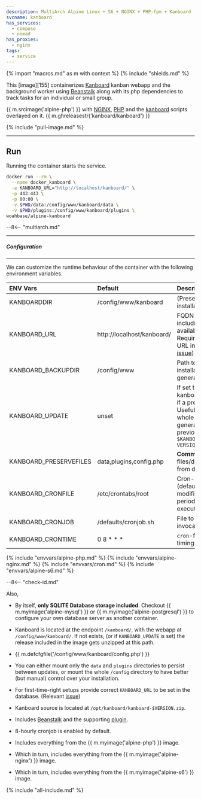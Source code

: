 ```yaml
---
description: MultiArch Alpine Linux + S6 + NGINX + PHP-fpm + Kanboard
svcname: kanboard
has_services:
  - compose
  - nomad
has_proxies:
  - nginx
tags:
  - service
---
```


{% import "macros.md" as m with context %}
{% include "shields.md" %}

This [image][155] containerizes [Kanboard][3] kanban webapp and
the background worker using [Beanstalk][5] along with its php
dependencies to track tasks for an individual or small group.

{{ m.srcimage('alpine-php') }} with [NGINX][1], [PHP][2] and
the [kanboard][4] scripts overlayed on it. {{
m.ghreleasestr('kanboard/kanboard') }}

{% include "pull-image.md" %}

---
Run
---

Running the container starts the service.

``` sh
docker run --rm \
  --name docker_kanboard \
  -e KANBOARD_URL="http://localhost/kanboard/" \
  -p 443:443 \
  -p 80:80 \
  -v $PWD/data:/config/www/kanboard/data \
  -v $PWD/plugins:/config/www/kanboard/plugins \
woahbase/alpine-kanboard
```

--8<-- "multiarch.md"

---
##### Configuration
---

We can customize the runtime behaviour of the container with the
following environment variables.

| ENV Vars                 | Default                     | Description
| :---                     | :---                        | :---
| KANBOARDDIR              | /config/www/kanboard        | (Preset) Path to Kanboard installation.
| KANBOARD_URL             | http://localhost/kanboard/  | FQDN of your kanboard host including subpath, (kanboard is available at path `/kanboard/`). Required to set the first-run URL in database. (Relevant [issue][7])
| KANBOARD_BACKUPDIR       | /config/www                 | Path to directory where current installation backup is generated during an update.
| KANBOARD_UPDATE          | unset                       | If set to `true`, will reinstall kanboard at `$KANBOARDDIR` even if a previous installation exists. Useful if you're persisting your whole installation. Also generates a backup of the previous installation at `$KANBOARD_BACKUPDIR/kanboard-VERSION-YYYY-MM-DD.zip`
| KANBOARD_PRESERVEFILES   | data,plugins,config.php     | **Comma**-separated list of files/dirs that are excluded from deletion during an update.
| KANBOARD_CRONFILE        | /etc/crontabs/root          | Cron-registry file of a user (defaults to `root`). This file is modified to contain the periodic task script that will be executed.
| KANBOARD_CRONJOB         | /defaults/cronjob.sh        | File to execute on `cron` invocation.
| KANBOARD_CRONTIME        | 0 8 * * *                   | `cron`-formatted invocation timings.
{% include "envvars/alpine-php.md" %}
{% include "envvars/alpine-nginx.md" %}
{% include "envvars/cron.md" %}
{% include "envvars/alpine-s6.md" %}

--8<-- "check-id.md"

Also,

* By itself, **only SQLITE Database storage included**. Checkout
  {{ m.myimage('alpine-mysql') }} or {{
  m.myimage('alpine-postgresql') }} to configure your own
  database server as another container.

* Kanboard is located at the endpoint `/kanboard/`, with the
  webapp at `/config/www/kanboard/`. If not exists, (or if
  `KANBOARD_UPDATE` is set) the release included in the image gets
  unzipped at this path.

* {{ m.defcfgfile('/config/www/kanboard/config.php') }}

* You can either mount only the `data` and `plugins` directories
  to persist between updates, or mount the whole `/config`
  directory to have better (but manual) control over your
  installation.

* For first-time-right setups provide correct `KANBOARD_URL` to be set in
  the database. (Relevant [issue][7])

* Kanboard source is located at `/opt/kanboard/kanboard-$VERSION.zip`.

* Includes [Beanstalk][5] and the supporting [plugin][6].

* 8-hourly cronjob is enabled by default.

* Includes everything from the {{ m.myimage('alpine-php') }} image.

* Which in turn, includes everything from the {{ m.myimage('alpine-nginx') }} image.

* Which in turn, includes everything from the {{ m.myimage('alpine-s6') }} image.

[1]: https://nginx.org
[2]: http://php.net/
[3]: https://kanboard.org/
[4]: https://github.com/kanboard/kanboard/releases
[5]: http://kr.github.io/beanstalkd/
[6]: https://github.com/kanboard/plugin-beanstalk/
[7]: https://github.com/kanboard/kanboard/issues/4119

{% include "all-include.md" %}
